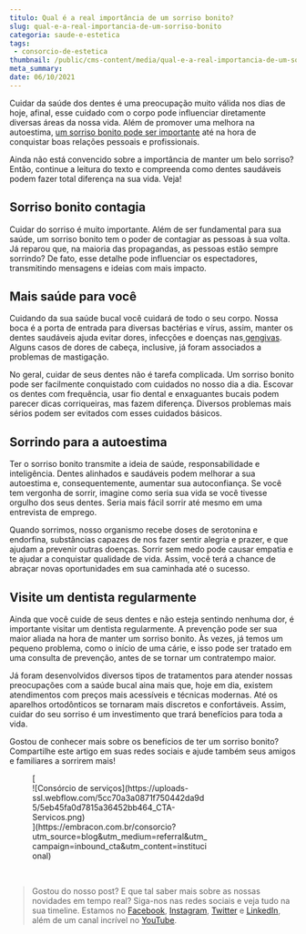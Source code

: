 ```yaml
---
titulo: Qual é a real importância de um sorriso bonito?
slug: qual-e-a-real-importancia-de-um-sorriso-bonito
categoria: saude-e-estetica
tags:
 - consorcio-de-estetica
thumbnail: /public/cms-content/media/qual-e-a-real-importancia-de-um-sorriso-bonito.jpg
meta_summary: 
date: 06/10/2021
---
```

Cuidar da saúde dos dentes é uma preocupação muito válida nos dias de hoje, afinal, esse cuidado com o corpo pode influenciar diretamente diversas áreas da nossa vida. Além de promover uma melhora na autoestima, [um sorriso bonito pode ser importante](https://www.embracon.com.br/blog/o-que-eu-preciso-saber-sobre-o-uso-do-botox-para-correcao-de-sorriso) até na hora de conquistar boas relações pessoais e profissionais.

Ainda não está convencido sobre a importância de manter um belo sorriso? Então, continue a leitura do texto e compreenda como dentes saudáveis podem fazer total diferença na sua vida. Veja!

Sorriso bonito contagia
-----------------------

Cuidar do sorriso é muito importante. Além de ser fundamental para sua saúde, um sorriso bonito tem o poder de contagiar as pessoas à sua volta. Já reparou que, na maioria das propagandas, as pessoas estão sempre sorrindo? De fato, esse detalhe pode influenciar os espectadores, transmitindo mensagens e ideias com mais impacto.

Mais saúde para você
--------------------

Cuidando da sua saúde bucal você cuidará de todo o seu corpo. Nossa boca é a porta de entrada para diversas bactérias e vírus, assim, manter os dentes saudáveis ajuda evitar dores, infecções e doenças nas[ gengivas](https://www.embracon.com.br/blog/gengivoplastia-o-que-e-e-para-quem-e-indicada). Alguns casos de dores de cabeça, inclusive, já foram associados a problemas de mastigação.

No geral, cuidar de seus dentes não é tarefa complicada. Um sorriso bonito pode ser facilmente conquistado com cuidados no nosso dia a dia. Escovar os dentes com frequência, usar fio dental e enxaguantes bucais podem parecer dicas corriqueiras, mas fazem diferença. Diversos problemas mais sérios podem ser evitados com esses cuidados básicos.

Sorrindo para a autoestima
--------------------------

Ter o sorriso bonito transmite a ideia de saúde, responsabilidade e inteligência. Dentes alinhados e saudáveis podem melhorar a sua autoestima e, consequentemente, aumentar sua autoconfiança. Se você tem vergonha de sorrir, imagine como seria sua vida se você tivesse orgulho dos seus dentes. Seria mais fácil sorrir até mesmo em uma entrevista de emprego.

Quando sorrimos, nosso organismo recebe doses de serotonina e endorfina, substâncias capazes de nos fazer sentir alegria e prazer, e que ajudam a prevenir outras doenças. Sorrir sem medo pode causar empatia e te ajudar a conquistar qualidade de vida. Assim, você terá a chance de abraçar novas oportunidades em sua caminhada até o sucesso.

Visite um dentista regularmente
-------------------------------

Ainda que você cuide de seus dentes e não esteja sentindo nenhuma dor, é importante visitar um dentista regularmente. A prevenção pode ser sua maior aliada na hora de manter um sorriso bonito. Às vezes, já temos um pequeno problema, como o início de uma cárie, e isso pode ser tratado em uma consulta de prevenção, antes de se tornar um contratempo maior.

Já foram desenvolvidos diversos tipos de tratamentos para atender nossas preocupações com a saúde bucal aina mais que, hoje em dia, existem atendimentos com preços mais acessíveis e técnicas modernas. Até os aparelhos ortodônticos se tornaram mais discretos e confortáveis. Assim, cuidar do seu sorriso é um investimento que trará benefícios para toda a vida.

Gostou de conhecer mais sobre os benefícios de ter um sorriso bonito? Compartilhe este artigo em suas redes sociais e ajude também seus amigos e familiares a sorrirem mais!

<figure class="w-richtext-figure-type-image w-richtext-align-center" style="max-width:310px">[<div>![Consórcio de serviços](https://uploads-ssl.webflow.com/5cc70a3a0871f750442da9d5/5eb45fa0d7815a36452bb464_CTA-Servicos.png)</div>](https://embracon.com.br/consorcio?utm_source=blog&utm_medium=referral&utm_campaign=inbound_cta&utm_content=institucional)</figure>‍

> Gostou do nosso post? E que tal saber mais sobre as nossas novidades em tempo real? Siga-nos nas redes sociais e veja tudo na sua timeline. Estamos no [Facebook](https://www.facebook.com/embracon/), [Instagram](https://www.instagram.com/embraconoficial/), [Twitter](https://twitter.com/embracon) e [LinkedIn](https://www.linkedin.com/company/1018875/), além de um canal incrível no [YouTube](https://www.youtube.com/channel/UCL-Y0mv9zc73Iek48NLUBzQ).
